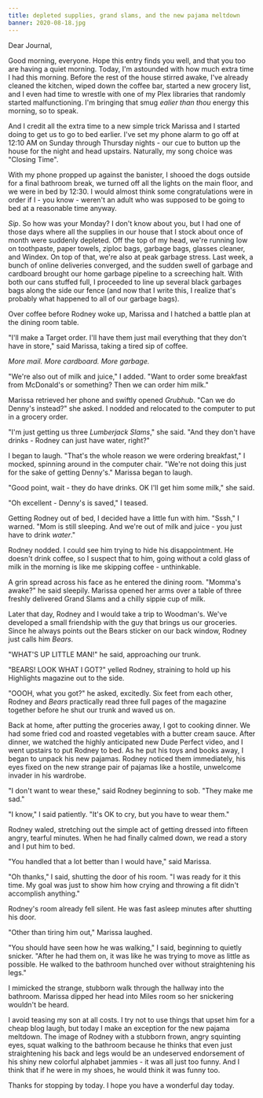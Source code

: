 ```yaml
---
title: depleted supplies, grand slams, and the new pajama meltdown
banner: 2020-08-18.jpg
---
```


Dear Journal,

Good morning, everyone.  Hope this entry finds you well, and that you
too are having a quiet morning.  Today, I'm astounded with how much
extra time I had this morning.  Before the rest of the house stirred
awake, I've already cleaned the kitchen, wiped down the coffee bar,
started a new grocery list, and I even had time to wrestle with one of
my Plex libraries that randomly started malfunctioning.  I'm bringing
that smug _ealier than thou_ energy this morning, so to speak.

And I credit all the extra time to a new simple trick Marissa and I
started doing to get us to go to bed earlier.  I've set my phone alarm
to go off at 12:10 AM on Sunday through Thursday nights - our cue to
button up the house for the night and head upstairs.  Naturally, my
song choice was "Closing Time".

With my phone propped up against the banister, I shooed the dogs
outside for a final bathroom break, we turned off all the lights on
the main floor, and we were in bed by 12:30.  I would almost think
some congratulations were in order if I - you know - weren't an adult
who was supposed to be going to bed at a reasonable time anyway.

_Sip_.  So how was your Monday?  I don't know about you, but I had one
of those days where all the supplies in our house that I stock about
once of month were suddenly depleted.  Off the top of my head, we're
running low on toothpaste, paper towels, ziploc bags, garbage bags,
glasses cleaner, and Windex.  On top of that, we're also at peak
garbage stress.  Last week, a bunch of online deliveries converged,
and the sudden swell of garbage and cardboard brought our home garbage
pipeline to a screeching halt.  With both our cans stuffed full, I
proceeded to line up several black garbages bags along the side our
fence (and now that I write this, I realize that's probably what
happened to all of our garbage bags).

Over coffee before Rodney woke up, Marissa and I hatched a battle plan
at the dining room table.

"I'll make a Target order.  I'll have them just mail everything that
they don't have in store," said Marissa, taking a tired sip of coffee.

_More mail.  More cardboard.  More garbage._

"We're also out of milk and juice," I added.  "Want to order some
breakfast from McDonald's or something?  Then we can order him milk."

Marissa retrieved her phone and swiftly opened _Grubhub_.  "Can we do
Denny's instead?" she asked.  I nodded and relocated to the computer
to put in a grocery order.

"I'm just getting us three _Lumberjack Slams_," she said.  "And they
don't have drinks - Rodney can just have water, right?"

I began to laugh.  "That's the whole reason we were ordering
breakfast," I mocked, spinning around in the computer chair.  "We're
not doing this just for the sake of getting Denny's."  Marissa began
to laugh.

"Good point, wait - they do have drinks.  OK I'll get him some milk,"
she said.

"Oh excellent - Denny's is saved," I teased.

Getting Rodney out of bed, I decided have a little fun with him.
"Sssh," I warned.  "Mom is still sleeping.  And we're out of milk and
juice - you just have to drink _water_."

Rodney nodded.  I could see him trying to hide his disappointment.  He
doesn't drink coffee, so I suspect that to him, going without a cold
glass of milk in the morning is like me skipping coffee - unthinkable.

A grin spread across his face as he entered the dining room.  "Momma's
awake?" he said sleepily.  Marissa opened her arms over a table of
three freshly delivered Grand Slams and a chilly sippie cup of milk.

Later that day, Rodney and I would take a trip to Woodman's.  We've
developed a small friendship with the guy that brings us our
groceries.  Since he always points out the Bears sticker on our back
window, Rodney just calls him _Bears_.

"WHAT'S UP LITTLE MAN!" he said, approaching our trunk.

"BEARS!  LOOK WHAT I GOT?" yelled Rodney, straining to hold up his
Highlights magazine out to the side.

"OOOH, what you got?" he asked, excitedly.  Six feet from each other,
Rodney and _Bears_ practically read three full pages of the magazine
together before he shut our trunk and waved us on.

Back at home, after putting the groceries away, I got to cooking
dinner.  We had some fried cod and roasted vegetables with a butter
cream sauce.  After dinner, we watched the highly anticipated new Dude
Perfect video, and I went upstairs to put Rodney to bed.  As he put
his toys and books away, I began to unpack his new pajamas.  Rodney
noticed them immediately, his eyes fixed on the new strange pair of
pajamas like a hostile, unwelcome invader in his wardrobe.

"I don't want to wear these," said Rodney beginning to sob.  "They
make me sad."

"I know," I said patiently.  "It's OK to cry, but you have to wear
them."

Rodney waled, stretching out the simple act of getting dressed into
fifteen angry, tearful minutes.  When he had finally calmed down, we
read a story and I put him to bed.

"You handled that a lot better than I would have," said Marissa.

"Oh thanks," I said, shutting the door of his room.  "I was ready for
it this time.  My goal was just to show him how crying and throwing a
fit didn't accomplish anything."

Rodney's room already fell silent.  He was fast asleep minutes after
shutting his door.

"Other than tiring him out," Marissa laughed.

"You should have seen how he was walking," I said, beginning to
quietly snicker.  "After he had them on, it was like he was trying to
move as little as possible.  He walked to the bathroom hunched over
without straightening his legs."

I mimicked the strange, stubborn walk through the hallway into the
bathroom.  Marissa dipped her head into Miles room so her snickering
wouldn't be heard.

I avoid teasing my son at all costs.  I try not to use things that
upset him for a cheap blog laugh, but today I make an exception for
the new pajama meltdown.  The image of Rodney with a stubborn frown,
angry squinting eyes, squat walking to the bathroom because he thinks
that even just straightening his back and legs would be an undeserved
endorsement of his shiny new colorful alphabet jammies - it was all
just too funny.  And I think that if he were in my shoes, he would
think it was funny too.

Thanks for stopping by today.  I hope you have a wonderful day today.
